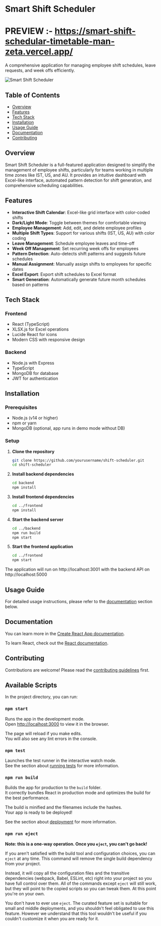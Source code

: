 # Smart Shift Scheduler
# PREVIEW :- https://smart-shift-schedular-timetable-man-zeta.vercel.app/
A comprehensive application for managing employee shift schedules, leave requests, and week offs efficiently.

![Smart Shift Scheduler](https://via.placeholder.com/800x400?text=Smart+Shift+Scheduler)

## Table of Contents

- [Overview](#overview)
- [Features](#features)
- [Tech Stack](#tech-stack)
- [Installation](#installation)
- [Usage Guide](#usage-guide)
- [Documentation](#documentation)
- [Contributing](#contributing)

## Overview

Smart Shift Scheduler is a full-featured application designed to simplify the management of employee shifts, particularly for teams working in multiple time zones like IST, US, and AU. It provides an intuitive dashboard with Excel-like interface, automated pattern detection for shift generation, and comprehensive scheduling capabilities.

## Features

- **Interactive Shift Calendar**: Excel-like grid interface with color-coded shifts
- **Dark/Light Mode**: Toggle between themes for comfortable viewing
- **Employee Management**: Add, edit, and delete employee profiles
- **Multiple Shift Types**: Support for various shifts (IST, US, AU) with color coding
- **Leave Management**: Schedule employee leaves and time-off
- **Week Off Management**: Set recurring week offs for employees
- **Pattern Detection**: Auto-detects shift patterns and suggests future schedules
- **Manual Assignment**: Manually assign shifts to employees for specific dates
- **Excel Export**: Export shift schedules to Excel format
- **Smart Generation**: Automatically generate future month schedules based on patterns

## Tech Stack

### Frontend
- React (TypeScript)
- XLSX.js for Excel operations
- Lucide React for icons
- Modern CSS with responsive design

### Backend
- Node.js with Express
- TypeScript
- MongoDB for database
- JWT for authentication

## Installation

### Prerequisites
- Node.js (v14 or higher)
- npm or yarn
- MongoDB (optional, app runs in demo mode without DB)

### Setup

1. **Clone the repository**
   ```bash
   git clone https://github.com/yourusername/shift-scheduler.git
   cd shift-scheduler
   ```

2. **Install backend dependencies**
   ```bash
   cd backend
   npm install
   ```

3. **Install frontend dependencies**
   ```bash
   cd ../frontend
   npm install
   ```

4. **Start the backend server**
   ```bash
   cd ../backend
   npm run build
   npm start
   ```

5. **Start the frontend application**
   ```bash
   cd ../frontend
   npm start
   ```

The application will run on http://localhost:3001 with the backend API on http://localhost:5000

## Usage Guide

For detailed usage instructions, please refer to the [documentation](#documentation) section below.

## Documentation

You can learn more in the [Create React App documentation](https://facebook.github.io/create-react-app/docs/getting-started).

To learn React, check out the [React documentation](https://reactjs.org/).

## Contributing

Contributions are welcome! Please read the [contributing guidelines](CONTRIBUTING.md) first.

## Available Scripts

In the project directory, you can run:

### `npm start`

Runs the app in the development mode.\
Open [http://localhost:3000](http://localhost:3000) to view it in the browser.

The page will reload if you make edits.\
You will also see any lint errors in the console.

### `npm test`

Launches the test runner in the interactive watch mode.\
See the section about [running tests](https://facebook.github.io/create-react-app/docs/running-tests) for more information.

### `npm run build`

Builds the app for production to the `build` folder.\
It correctly bundles React in production mode and optimizes the build for the best performance.

The build is minified and the filenames include the hashes.\
Your app is ready to be deployed!

See the section about [deployment](https://facebook.github.io/create-react-app/docs/deployment) for more information.

### `npm run eject`

**Note: this is a one-way operation. Once you `eject`, you can't go back!**

If you aren't satisfied with the build tool and configuration choices, you can `eject` at any time. This command will remove the single build dependency from your project.

Instead, it will copy all the configuration files and the transitive dependencies (webpack, Babel, ESLint, etc) right into your project so you have full control over them. All of the commands except `eject` will still work, but they will point to the copied scripts so you can tweak them. At this point you're on your own.

You don't have to ever use `eject`. The curated feature set is suitable for small and middle deployments, and you shouldn't feel obligated to use this feature. However we understand that this tool wouldn't be useful if you couldn't customize it when you are ready for it.

